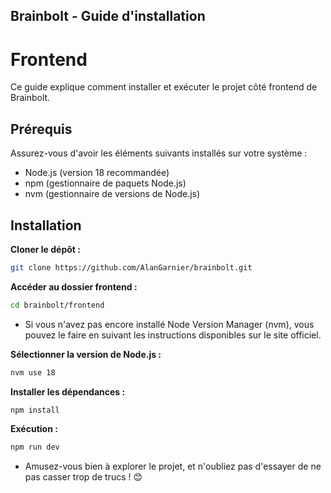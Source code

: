 ## Brainbolt - Guide d'installation

# Frontend

Ce guide explique comment installer et exécuter le projet côté frontend de Brainbolt.

## Prérequis

Assurez-vous d'avoir les éléments suivants installés sur votre système :

- Node.js (version 18 recommandée)
- npm (gestionnaire de paquets Node.js)
- nvm (gestionnaire de versions de Node.js)

## Installation

**Cloner le dépôt :**

```bash
git clone https://github.com/AlanGarnier/brainbolt.git
```

**Accéder au dossier frontend :**

```bash
cd brainbolt/frontend
```

- Si vous n'avez pas encore installé Node Version Manager (nvm), vous pouvez le faire en suivant les instructions disponibles sur le site officiel.

**Sélectionner la version de Node.js :**

```bash
nvm use 18
```

**Installer les dépendances :**

```bash
npm install
```

**Exécution :**

```bash
npm run dev
```

- Amusez-vous bien à explorer le projet, et n'oubliez pas d'essayer de ne pas casser trop de trucs ! 😊
